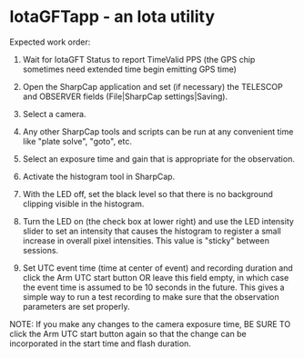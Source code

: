 # IotaGFTapp   - an Iota utility

Expected work order:

1) Wait for IotaGFT Status to report TimeValid PPS (the GPS chip sometimes need extended time begin emitting GPS time)

2) Open the SharpCap application and set (if necessary) the TELESCOP and OBSERVER fields (File|SharpCap settings|Saving).

3) Select a camera.

4) Any other SharpCap tools and scripts can be run at any convenient time like "plate solve", "goto", etc.

5) Select an exposure time and gain that is appropriate for the observation.

6) Activate the histogram tool in SharpCap.

7) With the LED off, set the black level so that there is no background clipping visible in the histogram.

8) Turn the LED on (the check box at lower right) and use the LED intensity slider to set an intensity that causes
      the histogram to register a small increase in overall pixel intensities. This value is "sticky" between sessions.

9) Set UTC event time (time at center of event) and recording duration and click the Arm UTC start button OR
      leave this field empty, in which case the event time is assumed to be 10 seconds in the future.
      This gives a simple way to run a test recording to make sure that the observation parameters
      are set properly.


NOTE: If you make any changes to the camera exposure time, BE SURE TO click the Arm UTC start button
           again so that the change can be incorporated in the start time and flash duration.
